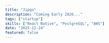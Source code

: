 ```yaml
---
title: "Jipgo"
description: "Coming Early 2026..."
tags: ["startup"]
skills: ["React Native", "PostgreSQL", "AWS"]
date: "2025-12-24"
featured: false
---
```

